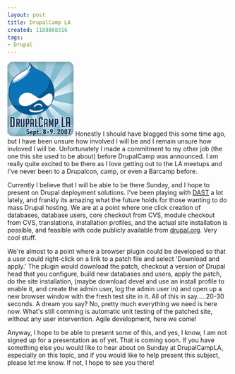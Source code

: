 ```yaml
--- 
layout: post
title: DrupalCamp LA
created: 1188868316
tags: 
- Drupal
---
```

<img class="left" src="/images/drupalcampla.jpg" alt="Drupal camp LA logo"/> Honestly I should have blogged this some time ago, but I have been unsure how involved I will be and I remain unsure how invloved I will be. Unfortunately I made a commitment to my other job (the one this site used to be about) before DrupalCamp was announced. I am really quite excited to be there as I love getting out to the LA meetups and I've never been to a Drupalcon, camp, or even a Barcamp before.
  
Currently I believe that I will be able to be there Sunday, and I hope to present on Drupal deployment solutions. I've been playing with [DAST](http://drupal.org/project/dast) a lot lately, and frankly its amazing what the future holds for those wanting to do mass Drupal hosting. We are at a point where one click creation of databases, database users, core checkout from CVS, module checkout from CVS, translations, installation profiles, and the actual site installation is possible, and feasible with code publicly available from [drupal.org](http://drupal.org). Very cool stuff.
  
We're almost to a point where a browser plugin could be developed so that a user could right-click on a link to a patch file and select 'Download and apply.' The plugin would download the patch, checkout a version of Drupal head that you configure, build new databases and users, apply the patch, do the site installation, (maybe download devel and use an install profile to enable it, and create the admin user, log the admin user in) and open up a new browser window with the fresh test site in it. All of this in say.....20-30 seconds. A dream you say? No, pretty much everything we need is here now. What's still comming is automatic unit testing of the patched site, without any user intervention. Agile development, here we come!

Anyway, I hope to be able to present some of this, and yes, I know, I am not signed up for a presentation as of yet. That is coming soon. If you have something else you would like to hear about on Sunday at DrupalCampLA, especially on this topic, and if you would like to help present this subject, please let me know. If not, I hope to see you there!

